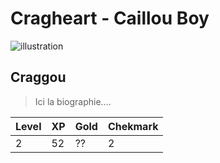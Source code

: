# Cragheart - Caillou Boy

![illustration][image]

## Craggou

> Ici la biographie....

| Level | XP  | Gold | Chekmark |
| ----- | --- | ---- | -------- |
| 2     | 52  | ??   | 2        |

<!-- images references -->

[image]: https://cf.geekdo-images.com/large/img/3d5GW9kbvUg9VhmK8r7b7kRgxJA=/fit-in/1024x1024/filters:no_upscale()/pic4202480.jpg "Image"

